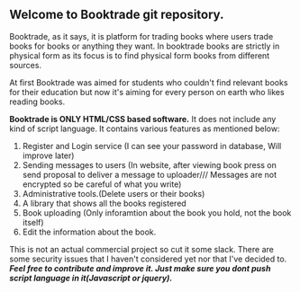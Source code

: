 <h2>Welcome to Booktrade git repository.</h2>

Booktrade, as it says, it is platform for trading books where users trade books for books or anything they want. In booktrade books are strictly in physical form as its focus is to find physical form books from different sources. 

At first Booktrade was aimed for students who couldn't find relevant books for their education but now it's aiming for every person on earth who likes reading books.

<b>Booktrade is ONLY HTML/CSS based software.</b> It does not include any kind of script language. It contains various features as mentioned below:

1. Register and Login service (I can see your password in database, Will improve later)
2. Sending messages to users (In website, after viewing book press on send proposal to deliver a message to uploader/// Messages are not encrypted so be careful of what you write)
3. Administrative tools.(Delete users or their books)
4. A library that shows all the books registered 
5. Book uploading (Only inforamtion about the book you hold, not the book itself)
6. Edit the information about the book.

This is not an actual commercial project so cut it some slack. There are some security issues that I haven't considered yet nor that I've decided to. <b><i>Feel free to contribute and improve it. Just make sure you dont push script language in it(Javascript or jquery).</i></b>  
